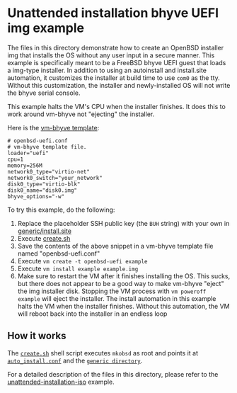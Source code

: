 # Unattended installation bhyve UEFI img example

The files in this directory demonstrate how to create an OpenBSD installer
img that installs the OS without any user input in a secure manner.
This example is specifically meant to be a FreeBSD bhyve UEFI guest
that loads a img-type installer. In addition to using an autoinstall
and install.site automation, it customizes the installer at build time
to use `com0` as the tty. Without this customization, the installer and
newly-installed OS will not write the bhyve serial console.

This example halts the VM's CPU when the installer finishes. It does this
to work around vm-bhyve not "ejecting" the installer.

Here is the [vm-bhyve template](https://github.com/churchers/vm-bhyve):

```
# openbsd-uefi.conf
# vm-bhyve template file.
loader="uefi"
cpu=1
memory=256M
network0_type="virtio-net"
network0_switch="your_network"
disk0_type="virtio-blk"
disk0_name="disk0.img"
bhyve_options="-w"
```

To try this example, do the following:

1. Replace the placeholder SSH public key (the `BUH` string) with your own in
   [generic/install.site](generic/install.site)
2. Execute [create.sh](create.sh)
3. Save the contents of the above snippet in a vm-bhyve template file named
   "openbsd-uefi.conf"
4. Execute `vm create -t openbsd-uefi example`
5. Execute `vm install example example.img`
6. Make sure to restart the VM after it finishes installing the OS.
   This sucks, but there does not appear to be a good way to make
   vm-bhyve "eject" the img installer disk. Stopping the VM process
   with `vm poweroff example` will eject the installer. The install
   automation in this example halts the VM when the installer finishes.
   Without this automation, the VM will reboot back into the installer
   in an endless loop

## How it works

The [`create.sh`](create.sh) shell script executes `mkobsd` as root
and points it at [`auto_install.conf`](auto_install.conf) and the
[`generic directory`](generic).

For a detailed description of the files in this directory, please refer
to the [unattended-installation-iso](../unattended-installation-iso) example.
